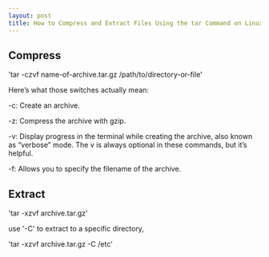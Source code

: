 ```yaml
---
layout: post
title: How to Compress and Extract Files Using the tar Command on Linux
---
```



## Compress

'tar -czvf name-of-archive.tar.gz /path/to/directory-or-file'

Here’s what those switches actually mean:

-c: Create an archive.

-z: Compress the archive with gzip.

-v: Display progress in the terminal while creating the archive, also known as “verbose” mode. The v is always optional in these commands, but it’s helpful.

-f: Allows you to specify the filename of the archive.


## Extract

'tar -xzvf archive.tar.gz'

use '-C' to extract to a specific directory,

'tar -xzvf archive.tar.gz -C /etc'
